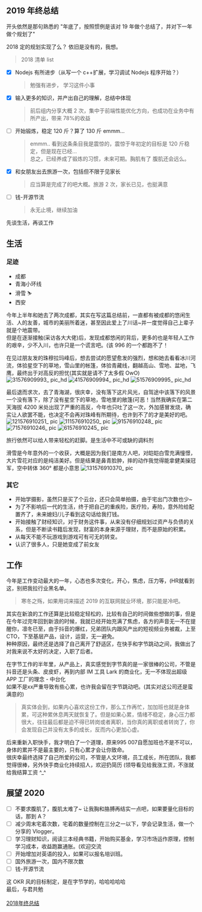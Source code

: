 ## 2019 年终总结

开头依然是那句熟悉的 "年底了，按照惯例是该对 19 年做个总结了，并对下一年做个规划了"

2018 定的规划实现了么？ 依旧是没有的，我想。

> 2018 清单 list 

- [x] Nodejs 有所进步（从写一个 c++扩展，学习调试 Nodejs 程序开始？）
  > 勉强有进步， 学习这件小事
- [x] 输入更多的知识，并产出自己的理解，总结中体现
  > 前后组内分享大概 2 次，集中于前端性能优化方向，也成功在业务中有所产出，带来 78%的收益
- [ ] 开始锻炼，稳定 120 斤？算了 130 斤 emmm...
  > emmm.. 看到这条条目我是震惊的，震惊于年初定的目标是 120 斤稳定，但是现在已经...<br>
  > 总之，已经养成了锻炼的习惯，未来可期。胸肌有了 腹肌还会远么。
- [x] 和女朋友出去旅游一次，包括但不限于见家长
  > 应当算是完成了的吧大概。旅游 2 次，家长已见，也挺满意
- [ ] 钱-开源节流
  > 永无止境，继续加油

 
先谈生活，再谈工作
## 生活

### 足迹

- 成都
- 青海小环线
- 滑雪 ⛷
- 西安

今年上半年和她去了两次成都，其实在写这篇总结前，一直都有被成都的悠闲生活、人的友善，城市的美丽所着迷，甚至因此爱上了川话~并一度觉得自己上辈子就是个地震带。<br>
但是在逐渐接触(采访各大大佬)后，发现成都悠闲的背后，更多的也是年轻人工作的艰辛，少不入川，也许只是一个谎言吧。(该 996 的一个都跑不了！

在见过朋友发的珠穆拉玛峰后，想去尝试的愿望愈发的强烈，想和她去看看冰川河流，体验星空下的草地，雪山里的帐篷，体验青藏线，翻越高山、雪地、盆地，飞鹰，最终出于对高反的担忧(其实就是请不了太多假 OwO)
![31576909993_ pic_hd](https://user-images.githubusercontent.com/17681925/71304234-f0fd0300-23fe-11ea-96d7-7db6ea062bd5.jpg)
![41576909994_ pic_hd](https://user-images.githubusercontent.com/17681925/71304235-f5292080-23fe-11ea-8667-17cdf2e6a16d.jpg)
![51576909995_ pic_hd](https://user-images.githubusercontent.com/17681925/71304237-fce8c500-23fe-11ea-9a50-de1474657e1f.jpg)

最后退而求次，去了青海湖，很庆幸，没有落下这片风光，自驾途中该落下的风景一个没有落下，除了没有星空下的草地，雪地里的敞篷(可恶！当然我确实在第二天海拔 4200 米处出现了严重的高反，今年也只吐了这一次，外加感冒发烧，确实让人欲罢不能，也决定不会再对珠峰有所期待，也许到不了的才是美好的吧。
![121576910251_ pic](https://user-images.githubusercontent.com/17681925/71304268-74b6ef80-23ff-11ea-8f90-ba6550368844.jpg)
![111576910250_ pic](https://user-images.githubusercontent.com/17681925/71304269-77b1e000-23ff-11ea-9ff4-bf2e9c23110d.jpg)
![91576910248_ pic](https://user-images.githubusercontent.com/17681925/71304271-7bddfd80-23ff-11ea-9197-aeceb58c5f1a.jpg)
![71576910246_ pic](https://user-images.githubusercontent.com/17681925/71304272-7ed8ee00-23ff-11ea-92ed-278bc210f5ef.jpg)
![61576910245_ pic](https://user-images.githubusercontent.com/17681925/71304279-8ac4b000-23ff-11ea-91d3-d67a0652d5ea.jpg)

旅行依然可以给人带来轻松的赶脚。是生活中不可或缺的调料剂<br>

滑雪是今年意外的一个收获，大概是因为我们是南方人吧，对皑皑白雪充满憧憬，大片雪花对应的是纯洁美好。但是结果是鼻青脸肿，摔的动作我觉得能拿健美操冠军，空中转体 360° 都是小意思
![131576910370_ pic](https://user-images.githubusercontent.com/17681925/71304298-c3fd2000-23ff-11ea-9ac4-7b4dafbb1a1d.jpg)

### 其它

- 开始学摄影，虽然只是买了个云台，还只会简单拍摄，由于宅出门次数也少~
- 为了不影响后一代的生活，终于把自己的重疾险，医疗险，寿险，意外险给配置齐了，未来媳妇/儿子看到这句话给我打钱。
- 开始接触了财经知识，对于财务这件事，从来没有仔细规划过资产与负债的关系，但是不断读书籍后发现，财富的本身来源于理财，而不是原始的积累。
- 从每天不能不玩游戏到游戏可有可无的转变。
- 认识了很多人，只是她变成了前女友

## 工作

今年是工作变动最大的一年，心态也多次变化，开心，焦虑，压力等，(HR就看到这，别把我拉行业黑名单。

> 寒冬之殇，如果用词来描述 2019 的互联网就业环境，那只能是冷吧。

其实在新浪的工作还算是比较稳定轻松的，比较有自己的时间做些想做的事，但是在今年过完年回到新浪的时候，我就已经开始充满了焦虑，各方的声音无一不在提醒你，凛冬已至，由于抖音的爆红，兄弟团队内跟风产出的短视频业务被裁，上至 CTO，下至基层产品，设计，运营，无一避免。<br>
种种原因，最终还是选择了自己离开了舒适区，在快手和字节跳动之间，我做出了对我来说不太好的决定，入职了后者。

在字节工作的半年里，从产品上，真实感觉到字节真的是一家很棒的公司，不管是抖音还是头条、皮皮虾，再到内部 IM 工具 Lark 的商业化，无一不体现出超级 APP 工厂的理念 - 中台化<br>
如果不是xx严重导致有些心累，也许我会留在字节跳动吧。(其实对这公司还是蛮满意的)

> 真实体会到，如果内心喜欢这份工作，那么工作再忙，加加班也就是身体累，可这种累休息两天就恢复了。但是如果心累，情绪不稳定，身心压力都很大，往往最后都是迫不得已转岗或者离职，当你真的离职或者转岗了，你会发现自己并没有太多的成长，反而内心更加心虚。

后来重新入职快手，我才明白了一个道理，原来995 007自愿加班也不是不可以，身体的累并不是最主要的，只有心累才会让你致命。<br>
很庆幸最终选择了自己所爱的公司，不管是人文环境，员工成长，所在团队，我都觉得很棒，另外快手商业化持续招人，欢迎扔简历 (领导看见给我涨工资，不涨就给我结算工资 ^\_^

## 展望 2020

- [ ] 不要求腹肌了，腹肌太难了~ 让我胸和胳膊再结实一点吧，如果要量化目标的话，那到 A？
- [ ] 减少周末宅着次数，宅着的数量控制在三分之一以下，学会记录生活，做一个分享的 Vlogger。
- [ ] 学习理财知识，阅读三本经典书籍，开始购买基金，学习市场运作原理，控制学习成本，收益跑赢通胀。(欢迎交流
- [ ] 开始增加对英语的投入，如果可以报名培训班。
- [ ] 国外旅游一次，国内不限次数
- [ ] 钱-开源节流

这 OKR 风的目标制定，是在字节学的，哈哈哈哈哈 <br>
最后，与君共勉<br>
<br>
[2018年终总结](https://github.com/dxil/Blog/blob/master/summary/2018%20%E6%80%BB%E7%BB%93.md)
